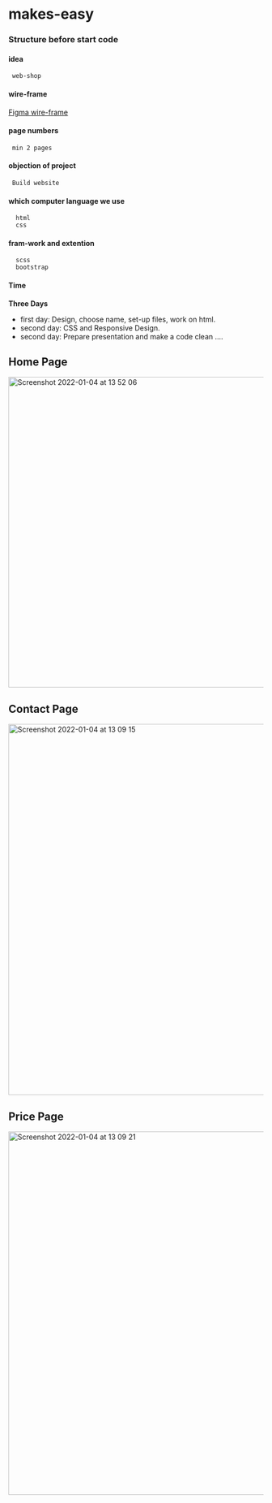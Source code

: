 # makes-easy

### Structure before start code

 #### idea
     web-shop
   

#### wire-frame
   [Figma wire-frame](https://www.figma.com/file/IPPOhZz0KtJvxV7tQzG894/Home-page-for-makes-easy?node-id=0%3A1)
   
   

 ####  page numbers
     min 2 pages



 ####  objection of project
     Build website
     

 ####  which computer language we use
      html
      css



 #### fram-work and extention
      scss
      bootstrap
      
 #### Time
   <b>Three Days</b>
   * first day: Design, choose name, set-up files, work on html.
   * second day: CSS and Responsive Design.
   * second day: Prepare presentation and make a code clean ....



## Home Page
<img width="612" alt="Screenshot 2022-01-04 at 13 52 06" src="https://user-images.githubusercontent.com/59234162/148062091-de560111-ec97-4639-bda4-40a13c87d3cd.png">


## Contact Page
<img width="731" alt="Screenshot 2022-01-04 at 13 09 15" src="https://user-images.githubusercontent.com/59234162/148057968-ea98b172-8e29-4821-ab0e-d612f1b3bf66.png">


## Price Page
<img width="716" alt="Screenshot 2022-01-04 at 13 09 21" src="https://user-images.githubusercontent.com/59234162/148057941-982b1e9b-ba05-459f-8e2a-6129893c0e11.png">
